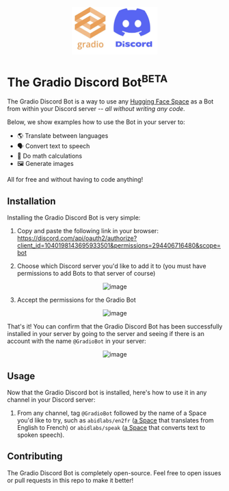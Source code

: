 <p align="center">
  <img width="200" src="gradio-discord.jpg">
</p>

# The Gradio Discord Bot<sup>BETA</sup>

The Gradio Discord Bot is a way to use any [Hugging Face Space](https://hf.space) as a Bot from within your Discord server -- *all without writing any code*.

Below, we show examples how to use the Bot in your server to:

- 🌎 Translate between languages
- 🗣️ Convert text to speech
- 🔢 Do math calculations
- 🖼️ Generate images

All for free and without having to code anything!

## Installation

Installing the Gradio Discord Bot is very simple:

1. Copy and paste the following link in your browser: https://discord.com/api/oauth2/authorize?client_id=1040198143695933501&permissions=294406716480&scope=bot  

2. Choose which Discord server you'd like to add it to (you must have permissions to add Bots to that server of course)

<p align="center">
  <img width="600" alt="image" src="https://user-images.githubusercontent.com/1778297/208466659-00b23d23-fdc1-48e7-8868-dd248510acce.png">
</p>

3. Accept the permissions for the Gradio Bot

<p align="center">
 <img width="600" alt="image" src="https://user-images.githubusercontent.com/1778297/208466719-a6d64e0e-3aa1-4ead-90fc-23480f441b90.png">
</p>

That's it! You can confirm that the Gradio Discord Bot has been successfully installed in your server by going to the server and seeing if there is an account with the name `@GradioBot` in your server:

<p align="center">
<img width="517" alt="image" src="https://user-images.githubusercontent.com/1778297/208510477-7a634158-885f-4083-981a-483d19ae7416.png">
</p>


## Usage

Now that the Gradio Discord bot is installed, here's how to use it in any channel in
your Discord server:

1. From any channel, tag `@GradioBot` followed by the name of a Space you'd like to try,
such as `abidlabs/en2fr` ([a Space](https://huggingface.co/spaces/abidlabs/en2fr) that translates from English to French) or `abidlabs/speak` ([a Space](https://huggingface.co/spaces/abidlabs/speak) that converts text to spoken speech). 



## Contributing

The Gradio Discord Bot is completely open-source. Feel free to open issues or pull requests in this repo to make it better!
